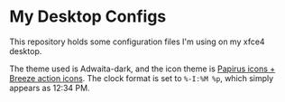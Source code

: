 # My Desktop Configs
This repository holds some configuration files I'm using on my xfce4 desktop.

The theme used is Adwaita-dark, and the icon theme is [Papirus icons + Breeze action icons](https://www.opendesktop.org/p/1192944/). The clock format is set to `%-I:%M %p`, which simply appears as 12:34 PM.
